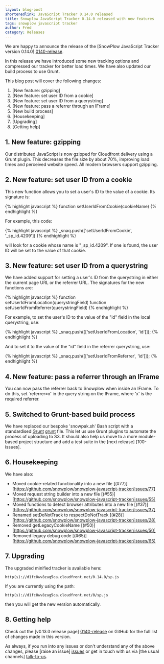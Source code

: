 ```yaml
---
layout: blog-post
shortenedlink: JavaScript Tracker 0.14.0 released
title: Snowplow JavaScript Tracker 0.14.0 released with new features
tags: snowplow javascript tracker
author: Fred
category: Releases
---
```


We are happy to announce the release of the [SnowPlow JavaScript Tracker version 0.14.0] [0140-release]. 

In this release we have introduced some new tracking options and compressed our tracker for better load times. We have also updated our build process to use Grunt.

This blog post will cover the following changes:

1. [New feature: gzipping]
2. [New feature: set user ID from a cookie]
3. [New feature: set user ID from a querystring]
4. [New feature: pass a referrer through an IFrame]
5. [New build process]
6. [Housekeeping]
7. [Upgrading]
8. [Getting help]


<h2><a name="gzipping">1. New feature: gzipping</a></h2>

Our distributed JavaScript is now gzipped for Cloudfront delivery using a Grunt plugin. This decreases the file size by about 70%, improving load times and perceived website speed. All modern browsers support gzipping.

<h2><a name="cookie">2. New feature: set user ID from a cookie</a></h2>

This new function allows you to set a user's ID to the value of a cookie. Its signature is:

{% highlight javascript %}
function setUserIdFromCookie(cookieName)
{% endhighlight %}

For example, this code:

{% highlight javascript %}
_snaq.push(['setUserIdFromCookie', '_sp_id.4209'])
{% endhighlight %}

will look for a cookie whose name is "_sp_id.4209". If one is found, the user ID will be set to the value of that cookie.

<h2><a name="querystring">3. New feature: set user ID from a querystring</a></h2>

We have added support for setting a user's ID from the querystring in either the current page URL or the referrer URL.
The signatures for the new functions are:

{% highlight javascript %}
function setUserIdFromLocation(querystringField)
function setUserIdFromReferrer(querystringField)
{% endhighlight %}

For example, to set the user's ID to the value of the "id" field in the local querystring, use:

{% highlight javascript %}
_snaq.push([['setUserIdFromLocation', 'id']]);
{% endhighlight %}

And to set it to the value of the "id" field in the referrer querystring, use:

{% highlight javascript %}
_snaq.push([['setUserIdFromReferrer', 'id']]);
{% endhighlight %}

<h2><a name="iframe">4. New feature: pass a referrer through an IFrame </a></h2>

You can now pass the referrer back to Snowplow when inside an IFrame. To do this, set 'referrer=x' in the query string on the IFrame, where 'x' is the required referrer.

<h2><a name="grunt">5. Switched to Grunt-based build process</a></h2>

We have replaced our bespoke 'snowpak.sh' Bash script with a standardised [Grunt] [grunt] file. This let us use Grunt plugins to automate the process of uploading to S3. It should also help us move to a more module-based project structure and add a test suite in the [next release] [100-issues].

<h2><a name="housekeeping">6. Housekeeping </a></h2>

We have also:

* Moved cookie-related functionality into a new file [(#77)] [https://github.com/snowplow/snowplow-javascript-tracker/issues/77]
* Moved request string builder into a new file [(#55)] [https://github.com/snowplow/snowplow-javascript-tracker/issues/55]
* Moved functions to detect browser attributes into a new file [(#37)] [https://github.com/snowplow/snowplow-javascript-tracker/issues/37]
* Renamed setDoNotTrack to respectDoNotTrack [(#28)] [https://github.com/snowplow/snowplow-javascript-tracker/issues/28]
* Removed getLegacyCookieName [(#50)] [https://github.com/snowplow/snowplow-javascript-tracker/issues/50]
* Removed legacy debug code [(#65)] [https://github.com/snowplow/snowplow-javascript-tracker/issues/65]

<h2><a name="upgrading">7. Upgrading </a></h2>

The upgraded minified tracker is available here:

    http(s)://d1fc8wv8zag5ca.cloudfront.net/0.14.0/sp.js

If you are currently using the path:

    http(s)://d1fc8wv8zag5ca.cloudfront.net/0/sp.js

then you will get the new version automatically.

<h2><a name="help">8. Getting help </a></h2>

Check out the [v0.13.0 release page] [0140-release] on GitHub for the full list of changes made in this version.

As always, if you run into any issues or don't understand any of the above changes, please [raise an issue] [issues] or get in touch with us via [the usual channels] [talk-to-us].



[0140-release]: https://github.com/snowplow/snowplow-javascript-tracker/releases/tag/0.14.0
[0140-issues]: https://github.com/snowplow/snowplow-javascript-tracker/issues?milestone=4&page=1&state=open

[grunt]: [http://gruntjs.com/]

[issues]: https://github.com/snowplow/snowplow/issues
[talk-to-us]: https://github.com/snowplow/snowplow/wiki/Talk-to-us